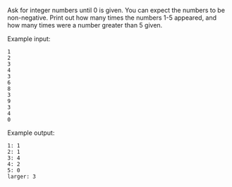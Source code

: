 Ask for integer numbers until 0 is given.
You can expect the numbers to be non-negative.
Print out how many times the numbers 1-5 appeared, and how many times were a number greater than 5 given.

Example input:
```
1
2
3
4
3
6
8
3
9
3
4
0
```

Example output:
```
1: 1
2: 1
3: 4
4: 2
5: 0
larger: 3
```
